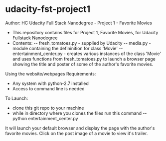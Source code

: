 # udacity-fst-project1
Author: HC
Udacity Full Stack Nanodegree - Project 1 - Favorite Movies

- This repository contains files for Project 1, Favorite Movies, for Udacity Fullstack Nanodegree
- Contents:
-- fresh_tomatoes.py - supplied by Udacity
-- media.py  - module containing the defininition for class 'Movie'
-- entertainment_center.py - creates various instances of the class 'Movie' and uses functions from fresh_tomatoes.py to launch a browser page showing the title and poster of some of the author's favorite movies.

Using the website/webpages
Requirements:
- Any system with python-2.7 installed
- Access to command line is needed

To Launch:
- clone this git repo to your machine
- while in directory where you clones the files run this command
-- python entertainment_center.py

It will launch your default browser and display the page with the author's favorite movies. Click on the post image of a movie to view it's trailer.
